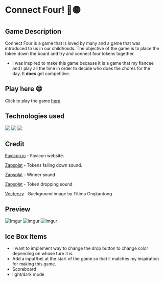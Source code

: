 # Connect Four! 🔴🟡
## Game Description
Connect Four is a game that is loved by many and a game that was introduced to us in our childhoods. The objective of the game is to place the token down the board and try and connect four tokens together. 
* I was inspired to make this game because it is a game that my fiancee and I play all the time in order to decide who does the chores for the day. It **does** get competitive.

## Play here 😁
Click to play the game [here](https://connectfouruo.surge.sh/)
## Technologies used
![](https://img.shields.io/badge/-Javascript-yellow)
![](https://img.shields.io/badge/-HTML-red)
![](https://img.shields.io/badge/-CSS-blue)
## Credit
[Favicon.io](https://favicon.io/) - Favicon website.

[Zapsplat](https://www.zapsplat.com/music/a-few-safety-pins-drop-into-small-card-box-1/) - Tokens falling down sound.

[Zapsplat](https://www.zapsplat.com/music/party-horn-blow-paper-tube-roll-out-1/) - Winner sound

[Zapsplat](https://www.zapsplat.com/music/ar-15-m4-rifle-carbine-semi-automatic-assault-rifle-223-5-56x45-drop-bolt-empty-mag/) - Token dropping sound

[Vecteezy](https://www.vecteezy.com/photo/2632227-sound-waves-oscillating-dark-light) - Background image by Titima Ongkantong
## Preview
![Imgur](https://i.imgur.com/j6kOciW.png)
![Imgur](https://i.imgur.com/aubbN6i.png)
![Imgur](https://i.imgur.com/ZhZci2V.png)
## Ice Box Items
- I want to implement way to change the drop button to change color depending on whose turn it is.
- Add a input/bet at the start of the game so that it matches my inspiration for making this game.
- Scoreboard
- light/dark mode


